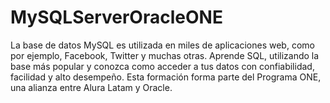 # MySQLServerOracleONE
La base de datos MySQL es utilizada en miles de aplicaciones web, como por ejemplo, Facebook, Twitter y muchas otras. Aprende SQL, utilizando la base más popular y conozca como acceder a tus datos con confiabilidad, facilidad y alto desempeño.  Esta formación forma parte del Programa ONE, una alianza entre Alura Latam y Oracle.
